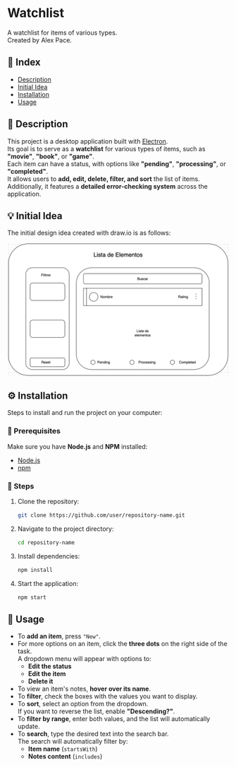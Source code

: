 # Watchlist

A watchlist for items of various types.  
Created by Alex Pace.

## 📌 Index

- [Description](#description)
- [Initial Idea](#initial-idea)
- [Installation](#installation)
- [Usage](#usage)

## 📝 Description

This project is a desktop application built with [Electron](https://www.electronjs.org/).  
Its goal is to serve as a **watchlist** for various types of items, such as **"movie"**, **"book"**, or **"game"**.  
Each item can have a status, with options like **"pending"**, **"processing"**, or **"completed"**.  
It allows users to **add, edit, delete, filter, and sort** the list of items.  
Additionally, it features a **detailed error-checking system** across the application.

## 💡 Initial Idea

The initial design idea created with draw.io is as follows:

![initial idea](./others/drawio.png)

## ⚙️ Installation

Steps to install and run the project on your computer:

### 🔗 Prerequisites

Make sure you have **Node.js** and **NPM** installed:

- [Node.js](https://nodejs.org/)
- [npm](https://www.npmjs.com/)

### 🚀 Steps

1. Clone the repository:

    ```bash
    git clone https://github.com/user/repository-name.git
    ```

2. Navigate to the project directory:

    ```bash
    cd repository-name
    ```

3. Install dependencies:

    ```bash
    npm install
    ```

4. Start the application:

    ```bash
    npm start
    ```

## 🎯 Usage

- To **add an item**, press `"New"`.
- For more options on an item, click the **three dots** on the right side of the task.  
  A dropdown menu will appear with options to:
  - **Edit the status**
  - **Edit the item**
  - **Delete it**
- To view an item's notes, **hover over its name**.
- To **filter**, check the boxes with the values you want to display.
- To **sort**, select an option from the dropdown.  
  If you want to reverse the list, enable **"Descending?"**.
- To **filter by range**, enter both values, and the list will automatically update.
- To **search**, type the desired text into the search bar.  
  The search will automatically filter by:
  - **Item name** (`startsWith`)
  - **Notes content** (`includes`)
